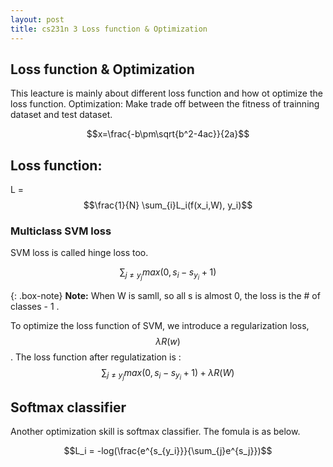 ```yaml
---
layout: post
title: cs231n 3 Loss function & Optimization
---
```

## Loss function & Optimization
This leacture is mainly about different loss function and how ot optimize the loss function. Optimization: Make trade off between the fitness of trainning dataset and test dataset.

$$x=\frac{-b\pm\sqrt{b^2-4ac}}{2a}$$
## Loss function: 
L = $$\frac{1}{N} \sum_{i}L_i(f(x_i,W), y_i)$$

### Multiclass SVM loss
SVM loss is called hinge loss too.

$$\sum_{j \neq y_j}max(0, s_i - s_{y_i} + 1)$$

{: .box-note}
**Note:** When W is samll, so all s is almost 0, the loss is the # of classes - 1 .

To optimize the loss function of SVM, we introduce a regularization loss, $$\lambda R(w)$$.
The loss function after regulatization is :
$$\sum_{j \neq y_j}max(0, s_i - s_{y_i} + 1) + \lambda R(W)$$

## Softmax classifier
Another optimization skill is softmax classifier. The fomula is as below.

$$L_i = -log(\frac{e^{s_{y_i}}}{\sum_{j}e^{s_j}})$$










